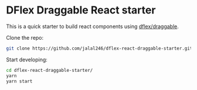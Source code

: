 # DFlex Draggable React starter

This is a quick starter to build react components using
[dflex/draggable](https://github.com/jalal246/dflex/tree/master/packages/draggable).

Clone the repo:

```bash
git clone https://github.com/jalal246/dflex-react-draggable-starter.git
```

Start developing:

```bash
cd dflex-react-draggable-starter/
yarn
yarn start
```
